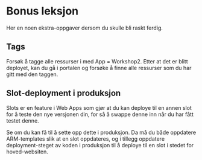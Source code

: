 # Bonus leksjon
Her en noen ekstra-oppgaver dersom du skulle bli raskt ferdig.

## Tags 
Forsøk å tagge alle ressurser i med App = Workshop2. 
Etter at det er blitt deployet, kan du gå i portalen og forsøke å finne alle ressurser som du har gitt med den taggen.

## Slot-deployment i produksjon

Slots er en feature i Web Apps som gjør at du kan deploye til en annen slot for å teste den nye versjonen din, for så å swappe denne inn når du har fått testet denne.

Se om du kan få til å sette opp dette i produksjon. Da må du både oppdatere ARM-templates slik at en slot oppdateres, og i tillegg oppdatere deployment-steget av koden i produksjon til å deploye til en slot i stedet for hoved-websiten.